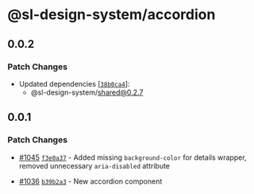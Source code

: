 # @sl-design-system/accordion

## 0.0.2

### Patch Changes

- Updated dependencies [[`38b0ca4`](https://github.com/sl-design-system/components/commit/38b0ca4d72014605418639b69410863eb8e231ad)]:
  - @sl-design-system/shared@0.2.7

## 0.0.1

### Patch Changes

- [#1045](https://github.com/sl-design-system/components/pull/1045) [`f3e0a37`](https://github.com/sl-design-system/components/commit/f3e0a370ba5e9f4488c26efc8d79b44c18a1d5d4) - Added missing `background-color` for details wrapper, removed unnecessary `aria-disabled` attribute

- [#1036](https://github.com/sl-design-system/components/pull/1036) [`b39b2a3`](https://github.com/sl-design-system/components/commit/b39b2a3dc6764e16e9c611ac6c96a4eef61e9421) - New accordion component
